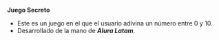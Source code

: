 **Juego Secreto**

- Este es un juego en el que el usuario adivina un número entre 0 y 10.
- Desarrollado de la mano de **_Alura Latam_**.
